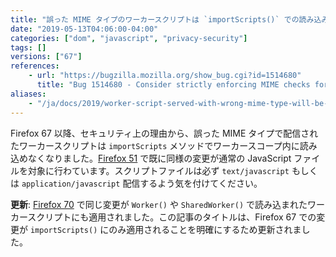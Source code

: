 ```yaml
---
title: "誤った MIME タイプのワーカースクリプトは `importScripts()` での読み込みがブロックされます"
date: "2019-05-13T04:06:00-04:00"
categories: ["dom", "javascript", "privacy-security"]
tags: []
versions: ["67"]
references:
    - url: "https://bugzilla.mozilla.org/show_bug.cgi?id=1514680"
      title: "Bug 1514680 - Consider strictly enforcing MIME checks for `importScripts()`."
aliases:
    - "/ja/docs/2019/worker-script-served-with-wrong-mime-type-will-be-blocked/"
---
```

Firefox 67 以降、セキュリティ上の理由から、誤った MIME タイプで配信されたワーカースクリプトは `importScripts` メソッドでワーカースコープ内に読み込めなくなりました。[Firefox 51](https://www.fxsitecompat.dev/ja/docs/2016/javascript-served-with-wrong-mime-type-will-be-blocked/) で既に同様の変更が通常の JavaScript ファイルを対象に行わています。スクリプトファイルは必ず `text/javascript` もしくは `application/javascript` 配信するよう気を付けてください。

**更新**: [Firefox 70](https://www.fxsitecompat.dev/ja/docs/2019/worker-scripts-with-wrong-mime-will-be-blocked-from-loading-with-worker-or-sharedworker/) で同じ変更が `Worker()` や `SharedWorker()` で読み込まれたワーカースクリプトにも適用されました。この記事のタイトルは、Firefox 67 での変更が `importScripts()` にのみ適用されることを明確にするため更新されました。
